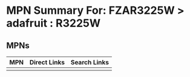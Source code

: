 



# MPN Summary For: FZAR3225W > adafruit : R3225W

## MPNs
  

|MPN|Direct Links|Search Links|
| :--- | :--- | :--- |
||||
